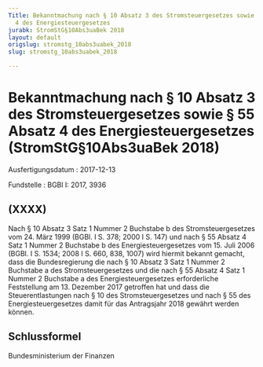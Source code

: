 ```yaml
---
Title: Bekanntmachung nach § 10 Absatz 3 des Stromsteuergesetzes sowie § 55 Absatz
  4 des Energiesteuergesetzes
jurabk: StromStG§10Abs3uaBek 2018
layout: default
origslug: stromstg_10abs3uabek_2018
slug: stromstg_10abs3uabek_2018

---
```


# Bekanntmachung nach § 10 Absatz 3 des Stromsteuergesetzes sowie § 55 Absatz 4 des Energiesteuergesetzes (StromStG§10Abs3uaBek 2018)

Ausfertigungsdatum
:   2017-12-13

Fundstelle
:   BGBl I: 2017, 3936


## (XXXX)

Nach § 10 Absatz 3 Satz 1 Nummer 2 Buchstabe b des Stromsteuergesetzes vom 24. März 1999 (BGBl. I S. 378; 2000 I S. 147) und nach § 55 Absatz 4 Satz 1 Nummer 2 Buchstabe b des Energiesteuergesetzes vom 15. Juli 2006 (BGBl. I S. 1534; 2008 I S. 660, 838, 1007) wird hiermit bekannt gemacht, dass die Bundesregierung die nach § 10 Absatz 3 Satz 1 Nummer 2 Buchstabe a des Stromsteuergesetzes und die nach § 55 Absatz 4 Satz 1 Nummer 2 Buchstabe a des Energiesteuergesetzes erforderliche Feststellung am 13. Dezember 2017 getroffen hat und dass die Steuerentlastungen nach § 10 des Stromsteuergesetzes und nach § 55 des Energiesteuergesetzes damit für das Antragsjahr 2018 gewährt werden können.


## Schlussformel

Bundesministerium der Finanzen

